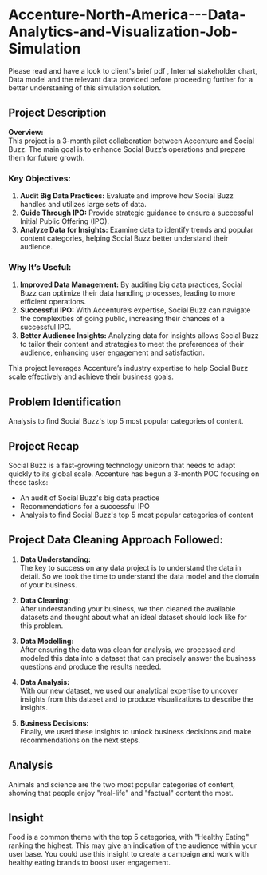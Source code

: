 # Accenture-North-America---Data-Analytics-and-Visualization-Job-Simulation
Please read and have a look to client's brief pdf , Internal stakeholder chart, Data model and the relevant data provided before proceeding further for a better understaning of this simulation solution.
## Project Description
**Overview:**  
This project is a 3-month pilot collaboration between Accenture and Social Buzz. The main goal is to enhance Social Buzz’s operations and prepare them for future growth.

### Key Objectives:
1. **Audit Big Data Practices:** Evaluate and improve how Social Buzz handles and utilizes large sets of data.
2. **Guide Through IPO:** Provide strategic guidance to ensure a successful Initial Public Offering (IPO).
3. **Analyze Data for Insights:** Examine data to identify trends and popular content categories, helping Social Buzz better understand their audience.

### Why It’s Useful:
1. **Improved Data Management:** By auditing big data practices, Social Buzz can optimize their data handling processes, leading to more efficient operations.
2. **Successful IPO:** With Accenture’s expertise, Social Buzz can navigate the complexities of going public, increasing their chances of a successful IPO.
3. **Better Audience Insights:** Analyzing data for insights allows Social Buzz to tailor their content and strategies to meet the preferences of their audience, enhancing user engagement and satisfaction.

This project leverages Accenture’s industry expertise to help Social Buzz scale effectively and achieve their business goals.

## Problem Identification
Analysis to find Social Buzz's top 5 most popular categories of content.

## Project Recap

Social Buzz is a fast-growing technology unicorn that needs to adapt quickly to its global scale. Accenture has begun a 3-month POC focusing on these tasks:

- An audit of Social Buzz's big data practice
- Recommendations for a successful IPO
- Analysis to find Social Buzz's top 5 most popular categories of content

## Project Data Cleaning Approach Followed:
1. **Data Understanding:**  
   The key to success on any data project is to understand the data in detail. So we took the time to understand the data model and the domain of your business.
   
2. **Data Cleaning:**  
   After understanding your business, we then cleaned the available datasets and thought about what an ideal dataset should look like for this problem.
   
3. **Data Modelling:**  
   After ensuring the data was clean for analysis, we processed and modeled this data into a dataset that can precisely answer the business questions and produce the results needed.
   
4. **Data Analysis:**  
   With our new dataset, we used our analytical expertise to uncover insights from this dataset and to produce visualizations to describe the insights.
   
5. **Business Decisions:**  
   Finally, we used these insights to unlock business decisions and make recommendations on the next steps.

## Analysis
Animals and science are the two most popular categories of content, showing that people enjoy "real-life" and "factual" content the most.

## Insight
Food is a common theme with the top 5 categories, with "Healthy Eating" ranking the highest. This may give an indication of the audience within your user base. You could use this insight to create a campaign and work with healthy eating brands to boost user engagement.

